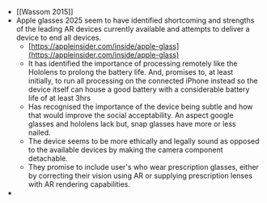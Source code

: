 - [[Wassom 2015]]
- Apple glasses 2025 seem to have identified shortcoming and strengths of the leading AR devices currently available and attempts to deliver a device to end all devices.
	- [https://appleinsider.com/inside/apple-glass](https://appleinsider.com/inside/apple-glass)
	- It has identified the importance of processing remotely like the Hololens to prolong the battery life. And, promises to, at least initially, to run all processing on the connected iPhone instead so the device itself can house a good battery with a considerable battery life of at least 3hrs
	- Has recognised the importance of the device being subtle and how that would improve the social acceptability. An aspect google glasses and hololens lack but, snap glasses have more or less nailed.
	- The device seems to be more ethically and legally sound as opposed to the available devices by making the camera component detachable.
	- They promise to include user's who wear prescription glasses, either by correcting their vision using AR or supplying prescription lenses with AR rendering capabilities.
-